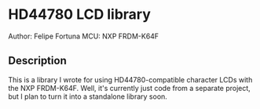 # HD44780 LCD library

Author: Felipe Fortuna
MCU: NXP FRDM-K64F


## Description
This is a library I wrote for using HD44780-compatible character LCDs with the NXP FRDM-K64F. Well, it's currently just code from a separate project, but I plan to turn it into a standalone library soon. 